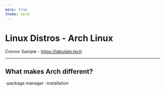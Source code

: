 ```yaml
---
marp: true
theme: nord
---
```


# Linux Distros - Arch Linux

Connor Sample - <https://tabulate.tech>

---

## What makes Arch different?

-package manager
-installation
